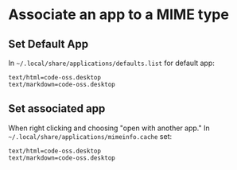# Associate an app to a MIME type

## Set Default App

In `~/.local/share/applications/defaults.list` for default app:

```
text/html=code-oss.desktop
text/markdown=code-oss.desktop
```

## Set associated app

When right clicking and choosing "open with another app."
In `~/.local/share/applications/mimeinfo.cache` set:

```
text/html=code-oss.desktop
text/markdown=code-oss.desktop
```

